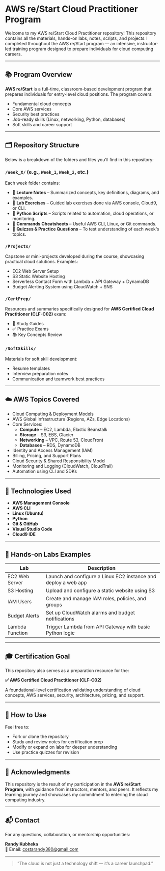 # AWS re/Start Cloud Practitioner Program

Welcome to my AWS re/Start Cloud Practitioner repository! This repository contains all the materials, hands-on labs, notes, scripts, and projects I completed throughout the AWS re/Start program — an intensive, instructor-led training program designed to prepare individuals for cloud computing careers.

---

## 📚 Program Overview

**AWS re/Start** is a full-time, classroom-based development program that prepares individuals for entry-level cloud positions. The program covers:

- Fundamental cloud concepts
- Core AWS services
- Security best practices
- Job-ready skills (Linux, networking, Python, databases)
- Soft skills and career support

---

## 🗂️ Repository Structure

Below is a breakdown of the folders and files you'll find in this repository:

### `/Week_X/` (e.g., `Week_1`, `Week_2`, etc.)
Each week folder contains:
- 📓 **Lecture Notes** – Summarized concepts, key definitions, diagrams, and examples.
- 🧪 **Lab Exercises** – Guided lab exercises done via AWS console, Cloud9, or CLI.
- 🐍 **Python Scripts** – Scripts related to automation, cloud operations, or monitoring.
- 🔧 **Commands Cheatsheets** – Useful AWS CLI, Linux, or Git commands.
- 🧠 **Quizzes & Practice Questions** – To test understanding of each week's topics.

### `/Projects/`
Capstone or mini-projects developed during the course, showcasing practical cloud solutions. Examples:
- EC2 Web Server Setup
- S3 Static Website Hosting
- Serverless Contact Form with Lambda + API Gateway + DynamoDB
- Budget Alerting System using CloudWatch + SNS

### `/CertPrep/`
Resources and summaries specifically designed for **AWS Certified Cloud Practitioner (CLF-C02)** exam:
- 📘 Study Guides
- ✅ Practice Exams
- 📚 Key Concepts Review

### `/SoftSkills/`
Materials for soft skill development:
- Resume templates
- Interview preparation notes
- Communication and teamwork best practices

---

## ☁️ AWS Topics Covered

- Cloud Computing & Deployment Models
- AWS Global Infrastructure (Regions, AZs, Edge Locations)
- Core Services:
  - **Compute** – EC2, Lambda, Elastic Beanstalk
  - **Storage** – S3, EBS, Glacier
  - **Networking** – VPC, Route 53, CloudFront
  - **Databases** – RDS, DynamoDB
- Identity and Access Management (IAM)
- Billing, Pricing, and Support Plans
- Cloud Security & Shared Responsibility Model
- Monitoring and Logging (CloudWatch, CloudTrail)
- Automation using CLI and SDKs

---

## 🔧 Technologies Used

- **AWS Management Console**
- **AWS CLI**
- **Linux (Ubuntu)**
- **Python**
- **Git & GitHub**
- **Visual Studio Code**
- **Cloud9 IDE**

---

## 🧪 Hands-on Labs Examples

| Lab | Description |
|-----|-------------|
| EC2 Web Server | Launch and configure a Linux EC2 instance and deploy a web app |
| S3 Hosting | Upload and configure a static website using S3 |
| IAM Users | Create and manage IAM roles, policies, and groups |
| Budget Alerts | Set up CloudWatch alarms and budget notifications |
| Lambda Function | Trigger Lambda from API Gateway with basic Python logic |

---

## 🎓 Certification Goal

This repository also serves as a preparation resource for the:

**✅ AWS Certified Cloud Practitioner (CLF-C02)**

A foundational-level certification validating understanding of cloud concepts, AWS services, security, architecture, pricing, and support.

---

## 📌 How to Use

Feel free to:
- Fork or clone the repository
- Study and review notes for certification prep
- Modify or expand on labs for deeper understanding
- Use practice quizzes for revision

---

## 🙌 Acknowledgments

This repository is the result of my participation in the **AWS re/Start Program**, with guidance from instructors, mentors, and peers. It reflects my learning journey and showcases my commitment to entering the cloud computing industry.

---

## 📬 Contact

For any questions, collaboration, or mentorship opportunities:

**Randy Kubheka**  
📧 Email: costarandy380@gmail.com  

---

> “The cloud is not just a technology shift — it’s a career launchpad.”

